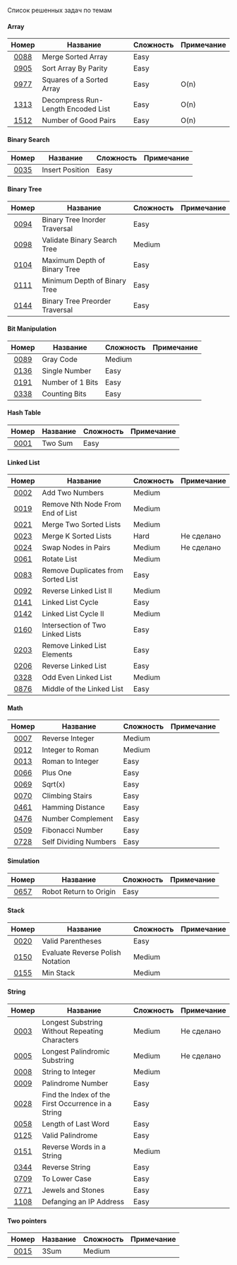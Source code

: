 
Список решенных задач по темам

#### Array
|                                  Номер                                   | Название                           | Сложность | Примечание |
|:------------------------------------------------------------------------:|------------------------------------|-----------|------------|
|         [0088](https://leetcode.com/problems/merge-sorted-array)         | Merge Sorted Array                 | Easy      |            |
|        [0905](https://leetcode.com/problems/sort-array-by-parity)        | Sort Array By Parity               | Easy      |            |
|     [0977](https://leetcode.com/problems/squares-of-a-sorted-array)      | Squares of a Sorted Array          | Easy      | O(n)       |
| [1313](https://leetcode.com/problems/decompress-run-length-encoded-list) | Decompress Run-Length Encoded List | Easy      | O(n)       |
|        [1512](https://leetcode.com/problems/number-of-good-pairs)        | Number of Good Pairs               | Easy      | O(n)       |


#### Binary Search
|                               Номер                                | Название        | Сложность | Примечание |
|:------------------------------------------------------------------:|-----------------|-----------|------------|
|    [0035](https://leetcode.com/problems/search-insert-position)    | Insert Position | Easy      |            |


#### Binary Tree
|                                Номер                                 | Название                       | Сложность | Примечание |
|:--------------------------------------------------------------------:|--------------------------------|-----------|------------|
| [0094](https://leetcode.com/problems/binary-tree-inorder-traversal)  | Binary Tree Inorder Traversal  | Easy      |            |
|  [0098](https://leetcode.com/problems/validate-binary-search-tree)   | Validate Binary Search Tree    | Medium    |            |
|  [0104](https://leetcode.com/problems/maximum-depth-of-binary-tree)  | Maximum Depth of Binary Tree   | Easy      |            |
|  [0111](https://leetcode.com/problems/minimum-depth-of-binary-tree)  | Minimum Depth of Binary Tree   | Easy      |            |
| [0144](https://leetcode.com/problems/binary-tree-preorder-traversal) | Binary Tree Preorder Traversal | Easy      |            |


#### Bit Manipulation
|                         Номер                          | Название         | Сложность | Примечание |
|:------------------------------------------------------:|------------------|-----------|------------|
|    [0089](https://leetcode.com/problems/gray-code)     | Gray Code        | Medium    |            |
|  [0136](https://leetcode.com/problems/single-number)   | Single Number    | Easy      |            |
| [0191](https://leetcode.com/problems/number-of-1-bits) | Number of 1 Bits | Easy      |            |
|  [0338](https://leetcode.com/problems/counting-bits)   | Counting Bits    | Easy      |            |


#### Hash Table
|                     Номер                     | Название | Сложность | Примечание |
|:---------------------------------------------:|----------|-----------|------------|
| [0001](https://leetcode.com/problems/two-sum) | Two Sum  | Easy      |            |


#### Linked List
|                                  Номер                                   | Название                           | Сложность | Примечание |
|:------------------------------------------------------------------------:|------------------------------------|-----------|------------|
|          [0002](https://leetcode.com/problems/add-two-numbers)           | Add Two Numbers                    | Medium    |            |
|  [0019](https://leetcode.com/problems/remove-nth-node-from-end-of-list)  | Remove Nth Node From End of List   | Medium    |            |
|          [0021](https://leetcode.com/problems/add-two-numbers)           | Merge Two Sorted Lists             | Medium    |            |
|        [0023](https://leetcode.com/problems/merge-k-sorted-lists)        | Merge K Sorted Lists               | Hard      | Не сделано |
|        [0024](https://leetcode.com/problems/swap-nodes-in-pairs)         | Swap Nodes in Pairs                | Medium    | Не сделано |
|            [0061](https://leetcode.com/problems/rotate-list)             | Rotate List                        | Medium    |            |
| [0083](https://leetcode.com/problems/remove-duplicates-from-sorted-list) | Remove Duplicates from Sorted List | Easy      |            |
|       [0092](https://leetcode.com/problems/reverse-linked-list-ii)       | Reverse Linked List II             | Medium    |            |
|         [0141](https://leetcode.com/problems/linked-list-cycle)          | Linked List Cycle                  | Easy      |            |
|        [0142](https://leetcode.com/problems/linked-list-cycle-ii)        | Linked List Cycle II               | Medium    |            |
|  [0160](https://leetcode.com/problems/intersection-of-two-linked-lists)  | Intersection of Two Linked Lists   | Easy      |            |
|    [0203](https://leetcode.com/problems/remove-linked-list-elements)     | Remove Linked List Elements        | Easy      |            |
|        [0206](https://leetcode.com/problems/reverse-linked-list)         | Reverse Linked List                | Easy      |            |
|        [0328](https://leetcode.com/problems/odd-even-linked-list)        | Odd Even Linked List               | Medium    |            |
|     [0876](https://leetcode.com/problems/middle-of-the-linked-list)      | Middle of the Linked List          | Easy      |            |


#### Math
|                            Номер                            | Название              | Сложность | Примечание |
|:-----------------------------------------------------------:|-----------------------|-----------|------------|
|    [0007](https://leetcode.com/problems/reverse-integer)    | Reverse Integer       | Medium    |            |
|   [0012](https://leetcode.com/problems/integer-to-roman)    | Integer to Roman      | Medium    |            |
|   [0013](https://leetcode.com/problems/roman-to-integer)    | Roman to Integer      | Easy      |            |
|       [0066](https://leetcode.com/problems/plus-one)        | Plus One              | Easy      |            |
|         [0069](https://leetcode.com/problems/sqrtx)         | Sqrt(x)               | Easy      |            |
|    [0070](https://leetcode.com/problems/climbing-stairs)    | Climbing Stairs       | Easy      |            |
|   [0461](https://leetcode.com/problems/hamming-distance)    | Hamming Distance      | Easy      |            |
|   [0476](https://leetcode.com/problems/number-complement)   | Number Complement     | Easy      |            |
|   [0509](https://leetcode.com/problems/fibonacci-number)    | Fibonacci Number      | Easy      |            |
| [0728](https://leetcode.com/problems/self-dividing-numbers) | Self Dividing Numbers | Easy      |            |


#### Simulation
|                            Номер                             | Название               | Сложность | Примечание |
|:------------------------------------------------------------:|------------------------|-----------|------------|
| [0657](https://leetcode.com/problems/robot-return-to-origin) | Robot Return to Origin | Easy      |            |


#### Stack
|                                 Номер                                  | Название                         | Сложность | Примечание |
|:----------------------------------------------------------------------:|----------------------------------|-----------|------------|
|        [0020](https://leetcode.com/problems/valid-parentheses)         | Valid Parentheses                | Easy      |            |
| [0150](https://leetcode.com/problems/evaluate-reverse-polish-notation) | Evaluate Reverse Polish Notation | Medium    |            |
|            [0155](https://leetcode.com/problems/min-stack)             | Min Stack                        | Medium    |            |


#### String

|                                          Номер                                           | Название                                           | Сложность | Примечание |
|:----------------------------------------------------------------------------------------:|----------------------------------------------------|-----------|------------|
|   [0003](https://leetcode.com/problems/longest-substring-without-repeating-characters)   | Longest Substring Without Repeating Characters     | Medium    | Не сделано |
|           [0005](https://leetcode.com/problems/longest-palindromic-substring)            | Longest Palindromic Substring                      | Medium    | Не сделано |
|               [0008](https://leetcode.com/problems/string-to-integer-atoi)               | String to Integer                                  | Medium    |            |
|                 [0009](https://leetcode.com/problems/palindrome-number)                  | Palindrome Number                                  | Easy      |            | 
| [0028](https://leetcode.com/problems/find-the-index-of-the-first-occurrence-in-a-string) | Find the Index of the First Occurrence in a String | Easy      |            | 
|                [0058](https://leetcode.com/problems/length-of-last-word)                 | Length of Last Word                                | Easy      |            |
|                  [0125](https://leetcode.com/problems/valid-palindrome)                  | Valid Palindrome                                   | Easy      |            |
|             [0151](https://leetcode.com/problems/reverse-words-in-a-string)              | Reverse Words in a String                          | Medium    |            |
|                   [0344](https://leetcode.com/problems/reverse-string)                   | Reverse String                                     | Easy      |            |
|                   [0709](https://leetcode.com/problems/to-lower-case)                    | To Lower Case                                      | Easy      |            |
|                 [0771](https://leetcode.com/problems/jewels-and-stones)                  | Jewels and Stones                                  | Easy      |            |
|              [1108](https://leetcode.com/problems/defanging-an-ip-address)               | Defanging an IP Address                            | Easy      |            |


#### Two pointers

|                   Номер                    | Название | Сложность | Примечание |
|:------------------------------------------:|----------|-----------|------------|
| [0015](https://leetcode.com/problems/3sum) | 3Sum     | Medium    |            |
